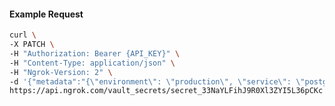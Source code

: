 <!-- Code generated for API Clients. DO NOT EDIT. -->

#### Example Request

```bash
curl \
-X PATCH \
-H "Authorization: Bearer {API_KEY}" \
-H "Content-Type: application/json" \
-H "Ngrok-Version: 2" \
-d '{"metadata":"{\"environment\": \"production\", \"service\": \"postgres\"}","value":"supersecretupdated"}' \
https://api.ngrok.com/vault_secrets/secret_33NaYLFihJ9R0Xl3ZYI5L36pCKc
```
